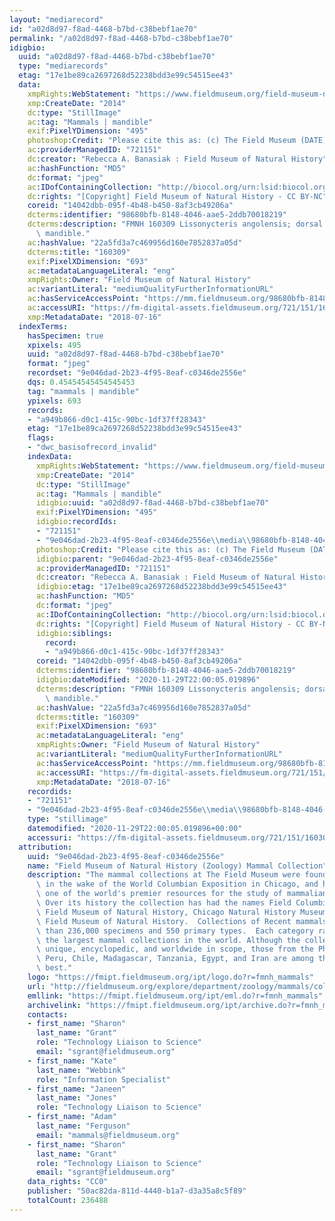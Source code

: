 ```yaml
---
layout: "mediarecord"
id: "a02d8d97-f8ad-4468-b7bd-c38bebf1ae70"
permalink: "/a02d8d97-f8ad-4468-b7bd-c38bebf1ae70"
idigbio:
  uuid: "a02d8d97-f8ad-4468-b7bd-c38bebf1ae70"
  type: "mediarecords"
  etag: "17e1be89ca2697268d52238bdd3e99c54515ee43"
  data:
    xmpRights:WebStatement: "https://www.fieldmuseum.org/field-museum-natural-history-conditions-and-suggested-norms-use-collections"
    xmp:CreateDate: "2014"
    dc:type: "StillImage"
    ac:tag: "Mammals | mandible"
    exif:PixelYDimension: "495"
    photoshop:Credit: "Please cite this as: (c) The Field Museum (DATE) CC-BY-NC"
    ac:providerManagedID: "721151"
    dc:creator: "Rebecca A. Banasiak : Field Museum of Natural History"
    ac:hashFunction: "MD5"
    dc:format: "jpeg"
    ac:IDofContainingCollection: "http://biocol.org/urn:lsid:biocol.org:col:34795"
    dc:rights: "[Copyright] Field Museum of Natural History - CC BY-NC"
    coreid: "14042dbb-095f-4b48-b450-8af3cb49206a"
    dcterms:identifier: "98680bfb-8148-4046-aae5-2ddb70018219"
    dcterms:description: "FMNH 160309 Lissonycteris angolensis; dorsal view of the\
      \ mandible."
    ac:hashValue: "22a5fd3a7c469956d160e7852837a05d"
    dcterms:title: "160309"
    exif:PixelXDimension: "693"
    ac:metadataLanguageLiteral: "eng"
    xmpRights:Owner: "Field Museum of Natural History"
    ac:variantLiteral: "mediumQualityFurtherInformationURL"
    ac:hasServiceAccessPoint: "https://mm.fieldmuseum.org/98680bfb-8148-4046-aae5-2ddb70018219"
    ac:accessURI: "https://fm-digital-assets.fieldmuseum.org/721/151/160309_DLowerJaw_PL01_MZ.jpg"
    xmp:MetadataDate: "2018-07-16"
  indexTerms:
    hasSpecimen: true
    xpixels: 495
    uuid: "a02d8d97-f8ad-4468-b7bd-c38bebf1ae70"
    format: "jpeg"
    recordset: "9e046dad-2b23-4f95-8eaf-c0346de2556e"
    dqs: 0.45454545454545453
    tag: "mammals | mandible"
    ypixels: 693
    records:
    - "a949b866-d0c1-415c-90bc-1df37ff28343"
    etag: "17e1be89ca2697268d52238bdd3e99c54515ee43"
    flags:
    - "dwc_basisofrecord_invalid"
    indexData:
      xmpRights:WebStatement: "https://www.fieldmuseum.org/field-museum-natural-history-conditions-and-suggested-norms-use-collections"
      xmp:CreateDate: "2014"
      dc:type: "StillImage"
      ac:tag: "Mammals | mandible"
      idigbio:uuid: "a02d8d97-f8ad-4468-b7bd-c38bebf1ae70"
      exif:PixelYDimension: "495"
      idigbio:recordIds:
      - "721151"
      - "9e046dad-2b23-4f95-8eaf-c0346de2556e\\media\\98680bfb-8148-4046-aae5-2ddb70018219"
      photoshop:Credit: "Please cite this as: (c) The Field Museum (DATE) CC-BY-NC"
      idigbio:parent: "9e046dad-2b23-4f95-8eaf-c0346de2556e"
      ac:providerManagedID: "721151"
      dc:creator: "Rebecca A. Banasiak : Field Museum of Natural History"
      idigbio:etag: "17e1be89ca2697268d52238bdd3e99c54515ee43"
      ac:hashFunction: "MD5"
      dc:format: "jpeg"
      ac:IDofContainingCollection: "http://biocol.org/urn:lsid:biocol.org:col:34795"
      dc:rights: "[Copyright] Field Museum of Natural History - CC BY-NC"
      idigbio:siblings:
        record:
        - "a949b866-d0c1-415c-90bc-1df37ff28343"
      coreid: "14042dbb-095f-4b48-b450-8af3cb49206a"
      dcterms:identifier: "98680bfb-8148-4046-aae5-2ddb70018219"
      idigbio:dateModified: "2020-11-29T22:00:05.019896"
      dcterms:description: "FMNH 160309 Lissonycteris angolensis; dorsal view of the\
        \ mandible."
      ac:hashValue: "22a5fd3a7c469956d160e7852837a05d"
      dcterms:title: "160309"
      exif:PixelXDimension: "693"
      ac:metadataLanguageLiteral: "eng"
      xmpRights:Owner: "Field Museum of Natural History"
      ac:variantLiteral: "mediumQualityFurtherInformationURL"
      ac:hasServiceAccessPoint: "https://mm.fieldmuseum.org/98680bfb-8148-4046-aae5-2ddb70018219"
      ac:accessURI: "https://fm-digital-assets.fieldmuseum.org/721/151/160309_DLowerJaw_PL01_MZ.jpg"
      xmp:MetadataDate: "2018-07-16"
    recordids:
    - "721151"
    - "9e046dad-2b23-4f95-8eaf-c0346de2556e\\media\\98680bfb-8148-4046-aae5-2ddb70018219"
    type: "stillimage"
    datemodified: "2020-11-29T22:00:05.019896+00:00"
    accessuri: "https://fm-digital-assets.fieldmuseum.org/721/151/160309_DLowerJaw_PL01_MZ.jpg"
  attribution:
    uuid: "9e046dad-2b23-4f95-8eaf-c0346de2556e"
    name: "Field Museum of Natural History (Zoology) Mammal Collection"
    description: "The mammal collections at The Field Museum were founded in 1893,\
      \ in the wake of the World Columbian Exposition in Chicago, and have grown into\
      \ one of the world's premier resources for the study of mammalian evolution.\
      \ Over its history the collection has had the names Field Columbian Museum,\
      \ Field Museum of Natural History, Chicago Natural History Museum, and again\
      \ Field Museum of Natural History.  Collections of Recent mammals number more\
      \ than 236,000 specimens and 550 primary types.  Each category ranks it among\
      \ the largest mammal collections in the world. Although the collections are\
      \ unique, encyclopedic, and worldwide in scope, those from the Philippines,\
      \ Peru, Chile, Madagascar, Tanzania, Egypt, and Iran are among the world's very\
      \ best."
    logo: "https://fmipt.fieldmuseum.org/ipt/logo.do?r=fmnh_mammals"
    url: "http://fieldmuseum.org/explore/department/zoology/mammals/collections"
    emllink: "https://fmipt.fieldmuseum.org/ipt/eml.do?r=fmnh_mammals"
    archivelink: "https://fmipt.fieldmuseum.org/ipt/archive.do?r=fmnh_mammals"
    contacts:
    - first_name: "Sharon"
      last_name: "Grant"
      role: "Technology Liaison to Science"
      email: "sgrant@fieldmuseum.org"
    - first_name: "Kate"
      last_name: "Webbink"
      role: "Information Specialist"
    - first_name: "Janeen"
      last_name: "Jones"
      role: "Technology Liaison to Science"
    - first_name: "Adam"
      last_name: "Ferguson"
      email: "mammals@fieldmuseum.org"
    - first_name: "Sharon"
      last_name: "Grant"
      role: "Technology Liaison to Science"
      email: "sgrant@fieldmuseum.org"
    data_rights: "CC0"
    publisher: "50ac82da-811d-4440-b1a7-d3a35a8c5f89"
    totalCount: 236488
---
```

